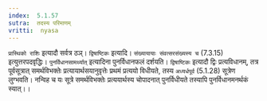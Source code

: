 ```yaml
---
index:  5.1.57
sutra:  तदस्य परिमाणम्
vritti:  nyasa
---
```


`प्रास्थिको राशिः` इत्यादौ सर्वत्र ठञ्। `द्विषाष्टिकः` इत्यादि। `संख्यायायाः संवत्सरसंख्यस्य च` (7.3.15) इत्युत्तरपदवृद्धिः।
`पुनर्विधानसामर्थ्यात्` इत्यादिना पुनर्विधानफलं दर्शयति। `द्विषाष्टिकः` इत्यादौ द्विः प्रत्यविधानम्, तत्र पूर्वसूत्रात् समर्थविभक्तेः प्रत्यायार्थसयानुवृत्तेः प्रथमं प्रत्ययो विधीयते, तस्य `अध्यर्धपूर्व` (5.1.28) सूत्रेण लुग्भवति। नन्विह च यः सूत्रे समर्थविभक्तेः प्रत्ययार्थस्य चोपादनात् पुनर्विधीयते तस्यापि पुनर्विधानमनर्थकं स्यात्।।

